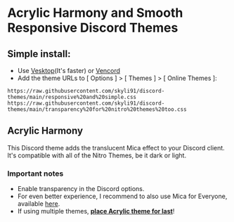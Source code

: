 # Acrylic Harmony and Smooth Responsive Discord Themes 

## Simple install:

- Use [Vesktop](https://github.com/Vencord/Vesktop/releases)(It's faster) or [Vencord](https://vencord.dev/download/)
- Add the theme URLs to [ Options ] > [ Themes ] > [ Online Themes ]:

```
https://raw.githubusercontent.com/skyli91/discord-themes/main/responsive%20and%20simple.css
https://raw.githubusercontent.com/skyli91/discord-themes/main/transparency%20for%20nitro%20themes%20too.css
```

## Acrylic Harmony

This Discord theme adds the translucent Mica effect to your Discord client. It's compatible with all of the Nitro Themes, be it dark or light.  

###    Important notes
- Enable transparency in the Discord options. 
- For even better experience, I recommend to also use Mica for Everyone, available [here](https://github.com/MicaForEveryone/MicaForEveryone/releases).
- If using multiple themes, <u>**place Acrylic theme for last**</u>!
